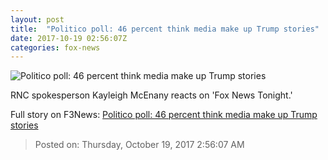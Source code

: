 ```yaml
---
layout: post
title:  "Politico poll: 46 percent think media make up Trump stories"
date: 2017-10-19 02:56:07Z
categories: fox-news
---
```


![Politico poll: 46 percent think media make up Trump stories](http://a57.foxnews.com/media2.foxnews.com/BrightCove/694940094001/2017/10/19/640/360/694940094001_5616881995001_5616849028001-vs.jpg)

RNC spokesperson Kayleigh McEnany reacts on 'Fox News Tonight.'


Full story on F3News: [Politico poll: 46 percent think media make up Trump stories](http://www.f3nws.com/n/2qhkgD)

> Posted on: Thursday, October 19, 2017 2:56:07 AM
